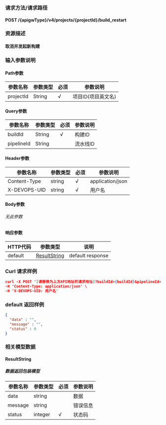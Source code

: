 ### 请求方法/请求路径
#### POST /{apigwType}/v4/projects/{projectId}/build_restart
### 资源描述
#### 取消并发起新构建
### 输入参数说明
#### Path参数

| 参数名称      | 参数类型   | 必须  | 参数说明        |
| --------- | ------ | --- | ----------- |
| projectId | String | √   | 项目ID(项目英文名) |

#### Query参数

| 参数名称       | 参数类型   | 必须  | 参数说明  |
| ---------- | ------ | --- | ----- |
| buildId    | String | √   | 构建ID  |
| pipelineId | String |     | 流水线ID |

#### Header参数

| 参数名称         | 参数类型   | 必须  | 参数说明             |
| ------------ | ------ | --- | ---------------- |
| Content-Type | string | √   | application/json |
| X-DEVOPS-UID | string | √   | 用户名              |

#### Body参数
###### 无此参数
#### 响应参数

| HTTP代码  | 参数类型                          | 说明               |
| ------- | ----------------------------- | ---------------- |
| default | [ResultString](#ResultString) | default response |

### Curl 请求样例

```Json
curl -X POST '[请替换为上方API地址栏请求地址]?buildId={buildId}&pipelineId={pipelineId}' \
-H 'Content-Type: application/json' \
-H 'X-DEVOPS-UID: 用户名' 
```

### default 返回样例

```Json
{
  "data" : "",
  "message" : "",
  "status" : 0
}
```

### 相关模型数据
#### ResultString
##### 数据返回包装模型

| 参数名称    | 参数类型    | 必须  | 参数说明 |
| ------- | ------- | --- | ---- |
| data    | string  |     | 数据   |
| message | string  |     | 错误信息 |
| status  | integer | √   | 状态码  |

 
